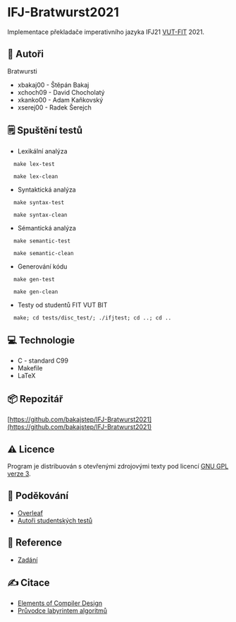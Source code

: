 # IFJ-Bratwurst2021
Implementace překladače imperativního jazyka IFJ21 [VUT-FIT][fit] 2021.


## :bust_in_silhouette: Autoři

Bratwursti

- xbakaj00 - Štěpán Bakaj
- xchoch09 - David Chocholatý
- xkanko00 - Adam Kaňkovský
- xserej00 - Radek Šerejch

## :spiral_notepad: Spuštění testů
* Lexikální analýza
```console
  make lex-test
```
  
```console
  make lex-clean
```

* Syntaktická analýza
```console
  make syntax-test
```

```console
  make syntax-clean
```

* Sémantická analýza
```console
  make semantic-test
```

```console
  make semantic-clean
```

* Generování kódu
```console
  make gen-test
```

```console
  make gen-clean
```


* Testy od studentů FIT VUT BIT
```console    
  make; cd tests/disc_test/; ./ifjtest; cd ..; cd .. 
```


## :computer: Technologie
* C - standard C99
* Makefile
* LaTeX

## :package: Repozitář
[https://github.com/bakajstep/IFJ-Bratwurst2021](https://github.com/bakajstep/IFJ-Bratwurst2021)

## :warning: Licence

Program je distribuován s otevřenými zdrojovými texty pod licencí [GNU GPL verze 3][gpl].

## :clap: Poděkování
* [Overleaf](https://www.overleaf.com/)
* [Autoři studentských testů](https://github.com/bakajstep/IFJ-Bratwurst2021/tree/main/tests/disc_test)

## :page_with_curl: Reference
* [Zadání][zadani]

## :writing_hand: Citace
* [Elements of Compiler Design][elements]
* [Průvodce labyrintem algoritmů][pruvodce]

[fit]: https://www.fit.vut.cz/.en "VUT-FIT"
[gpl]: https://github.com/bakajstep/IFJ-Bratwurst2021/blob/main/LICENSE "License"
[zadani]: https://github.com/bakajstep/IFJ-Bratwurst2021/tree/main/doc/zadani/ifj2021.pdf "Zadání"
[elements]: http://pruvodce.ucw.cz/static/pruvodce.pdf "Průvodce labyrintem algoritmů"
[pruvodce]: https://www.fit.vut.cz/research/publication/8538/.cs "Elements of Compiler Design"
